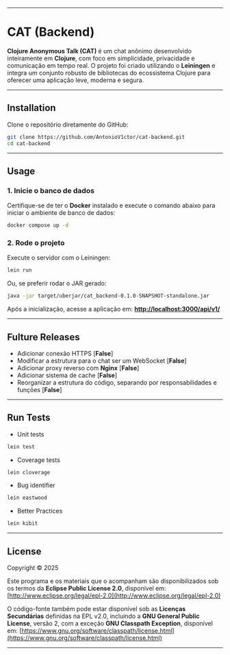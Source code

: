 
---

# CAT (Backend)

**Clojure Anonymous Talk (CAT)** é um chat anônimo desenvolvido inteiramente em **Clojure**, com foco em simplicidade, privacidade e comunicação em tempo real.
O projeto foi criado utilizando o **Leiningen** e integra um conjunto robusto de bibliotecas do ecossistema Clojure para oferecer uma aplicação leve, moderna e segura.

---

## Installation

Clone o repositório diretamente do GitHub:

```bash
git clone https://github.com/AntonioV1ctor/cat-backend.git
cd cat-backend
```

---

## Usage

### 1. Inicie o banco de dados

Certifique-se de ter o **Docker** instalado e execute o comando abaixo para iniciar o ambiente de banco de dados:

```bash
docker compose up -d
```

### 2. Rode o projeto

Execute o servidor com o Leiningen:

```bash
lein run
```

Ou, se preferir rodar o JAR gerado:

```bash
java -jar target/uberjar/cat_backend-0.1.0-SNAPSHOT-standalone.jar
```

Após a inicialização, acesse a aplicação em:
**[http://localhost:3000/api/v1/](http://localhost:3000/api/v1/)**

---

## Fulture Releases

* Adicionar conexão HTTPS [**False**]
* Modificar a estrutura para o chat ser um WebSocket [**False**]
* Adicionar proxy reverso com **Nginx** [**False**]
* Adicionar sistema de cache [**False**]
* Reorganizar a estrutura do código, separando por responsabilidades e funções [**False**]

---

## Run Tests

- Unit tests
```bash
lein test
```

- Coverage tests
```bash
lein cloverage
```

- Bug identifier
```bash
lein eastwood
```

- Better Practices
```bash
lein kibit
```
---
## License

Copyright © 2025

Este programa e os materiais que o acompanham são disponibilizados sob os termos da
**Eclipse Public License 2.0**, disponível em:
[http://www.eclipse.org/legal/epl-2.0](http://www.eclipse.org/legal/epl-2.0)

O código-fonte também pode estar disponível sob as **Licenças Secundárias** definidas na EPL v2.0, incluindo a
**GNU General Public License**, versão 2, com a exceção **GNU Classpath Exception**, disponível em:
[https://www.gnu.org/software/classpath/license.html](https://www.gnu.org/software/classpath/license.html)

---

